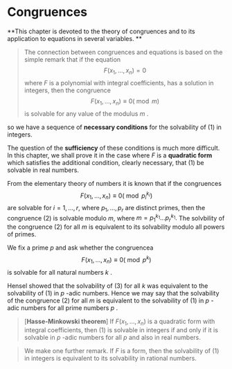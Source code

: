 # Congruences

**This chapter is devoted to the theory of congruences and to its application
to equations in several variables. **

>The connection between congruences and equations is based on the simple remark that if the equation
>$$
>F\left(x_{1}, \ldots, x_{n}\right)=0
>$$
>where $F$ is a polynomial with integral coefficients, has a solution in integers, then the congruence
>$$
>F\left(x_{1}, \ldots, x_{n}\right) \equiv 0(\bmod m)
>$$
>is solvable for any value of the modulus $m$ . 

so we have a sequence of **necessary conditions** for the solvability of (1) in integers. 

The question of the **sufficiency** of these conditions is much more difficult. In this chapter, we shall prove it in the case where $F$ is a **quadratic form** which satisfies the additional condition, clearly necessary, that $(1)$ be solvable in real numbers.

From the elementary theory of numbers it is known that if the congruences
$$
\begin{equation*}
F\left(x_{1}, \ldots, x_{n}\right) \equiv 0\left(\bmod p_{i}^{k_{i}}\right)
\end{equation*}
$$
are solvable for $i=1, \ldots, r,$ where $p_{1}, \ldots, p_{r}$ are distinct primes, then the congruence $(2)$ is solvable modulo $m,$ where $m=p_{1}^{k_{1}} \ldots p_{r}^{k_{1}} .$ The solvbility of the congruence $(2)$ for all $m$ is equivalent to its solvability modulo
all powers of primes. 

We fix a prime $p$ and ask whether the congruencea
$$
F\left(x_{1}, \ldots, x_{n}\right) \equiv 0\left(\bmod p^{k}\right)
$$
is solvable for all natural numbers $k$ .

Hensel showed that the solvability of $(3)$ for all $k$ was equivalent to the solvability of $(1)$ in $p$ -adic numbers. Hence we may say that the solvability of the congruence $(2)$ for all $m$ is equivalent to the solvability of $(1)$ in $p$ -adic numbers for all prime numbers $p$ .

> [__Hasse-Minkowski theorem__]  If $F\left(x_{1}, \ldots, x_{n}\right)$ is a quadratic form with integral coefficients, then $(1)$ is solvable in integers if and only if it is solvable in $p$ -adic numbers for all $p$ and also in real numbers.

> We make one further remark. If $F$ is a form, then the solvability of $(1)$ in integers is equivalent to its solvability in rational numbers. 







